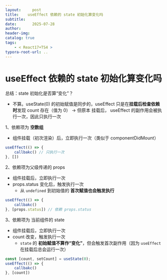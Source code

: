 ```yaml
---
layout:     post
title:    useEffect 依赖的 state 初始化算变化吗
subtitle:  
date:       2025-07-28
author:     
header-img: 
catalog: true
tags:
    - < React17+TS4 >
typora-root-url: ..
---
```




# useEffect 依赖的 state 初始化算变化吗

总结：state 初始化是否算“变化”？

- 不算。useState(0) 的初始赋值是同步的，useEffect 只是在**挂载后检查依赖时**发现 count 存在（值为 0） -> 但原本 挂载后， useEffect 的副作用会被执行一次，因此只执行一次



1、依赖项为 **空数组**

- 组件挂载（初次渲染）后，立即执行一次（类似于 componentDidMount）

```js
useEffect(() => {
    callbakc() // 只执行一次
}, []) 
```

2、依赖项为父级传递的 props

- 组件挂载后，立即执行一次
- props.status 变化后，触发执行一次
    - 从 `undefined` 到初始值的 **首次赋值也会触发执行**

```js
useEffect(() => {
    callbakc()
}, [props.status]) // 依赖 props.status
```

3、依赖项为 当前组件的 state

- 组件挂载后，立即执行一次
- count 改变，触发执行一次
    - `state` 的 **初始赋值不算作“变化”**，但会触发首次副作用（因为 `useEffect` 在挂载后总会运行一次）

```js
const [count, setCount] = useState(0);
useEffect(() => {
    callbakc()
}, [count])
```

